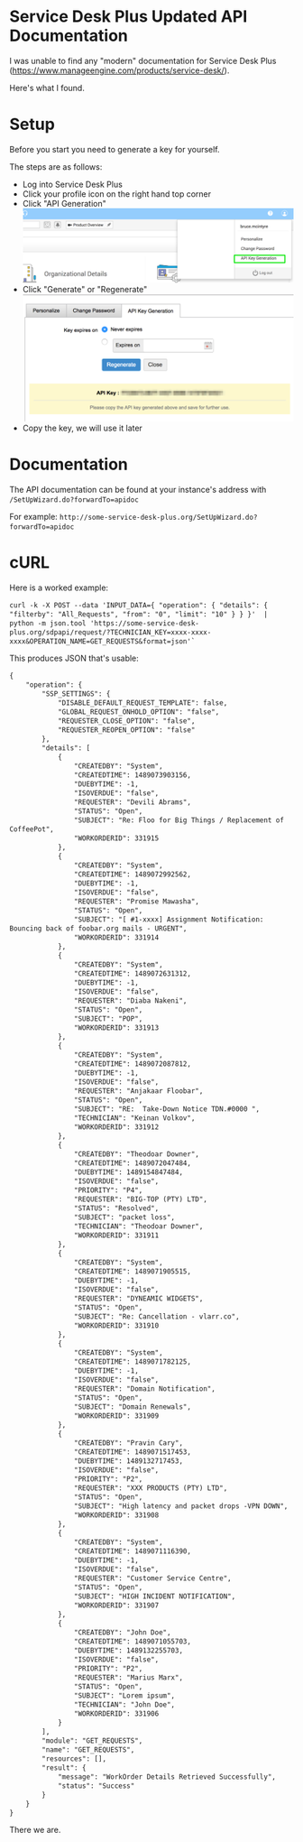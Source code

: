# Service Desk Plus Updated API Documentation

I was unable to find any "modern" documentation for Service Desk Plus (https://www.manageengine.com/products/service-desk/).

Here's what I found.

# Setup

Before you start you need to generate a key for yourself.

The steps are as follows:

* Log into Service Desk Plus
* Click your profile icon on the right hand top corner
* Click "API Generation"
![api generation](images/ManageEngine_ServiceDesk_Plus_Profile.png "API Generation")
* Click "Generate" or "Regenerate"
![key generation](images/ManageEngine_ServiceDesk_Plus_-_Personalize.png "Key Generation")
* Copy the key, we will use it later

# Documentation

The API documentation can be found at your instance's address with `/SetUpWizard.do?forwardTo=apidoc`

For example: `http://some-service-desk-plus.org/SetUpWizard.do?forwardTo=apidoc`

# cURL

Here is a worked example:

```
curl -k -X POST --data 'INPUT_DATA={ "operation": { "details": { "filterby": "All_Requests", "from": "0", "limit": "10" } } }'  | python -m json.tool 'https://some-service-desk-plus.org/sdpapi/request/?TECHNICIAN_KEY=xxxx-xxxx-xxxx&OPERATION_NAME=GET_REQUESTS&format=json'`
```

This produces JSON that's usable:

```
{
    "operation": {
        "SSP_SETTINGS": {
            "DISABLE_DEFAULT_REQUEST_TEMPLATE": false,
            "GLOBAL_REQUEST_ONHOLD_OPTION": "false",
            "REQUESTER_CLOSE_OPTION": "false",
            "REQUESTER_REOPEN_OPTION": "false"
        },
        "details": [
            {
                "CREATEDBY": "System",
                "CREATEDTIME": 1489073903156,
                "DUEBYTIME": -1,
                "ISOVERDUE": "false",
                "REQUESTER": "Devili Abrams",
                "STATUS": "Open",
                "SUBJECT": "Re: Floo for Big Things / Replacement of CoffeePot",
                "WORKORDERID": 331915
            },
            {
                "CREATEDBY": "System",
                "CREATEDTIME": 1489072992562,
                "DUEBYTIME": -1,
                "ISOVERDUE": "false",
                "REQUESTER": "Promise Mawasha",
                "STATUS": "Open",
                "SUBJECT": "[ #1-xxxx] Assignment Notification: Bouncing back of foobar.org mails - URGENT",
                "WORKORDERID": 331914
            },
            {
                "CREATEDBY": "System",
                "CREATEDTIME": 1489072631312,
                "DUEBYTIME": -1,
                "ISOVERDUE": "false",
                "REQUESTER": "Diaba Nakeni",
                "STATUS": "Open",
                "SUBJECT": "POP",
                "WORKORDERID": 331913
            },
            {
                "CREATEDBY": "System",
                "CREATEDTIME": 1489072087812,
                "DUEBYTIME": -1,
                "ISOVERDUE": "false",
                "REQUESTER": "Anjakaar Floobar",
                "STATUS": "Open",
                "SUBJECT": "RE:  Take-Down Notice TDN.#0000 ",
                "TECHNICIAN": "Keinan Volkov",
                "WORKORDERID": 331912
            },
            {
                "CREATEDBY": "Theodoar Downer",
                "CREATEDTIME": 1489072047484,
                "DUEBYTIME": 1489154847484,
                "ISOVERDUE": "false",
                "PRIORITY": "P4",
                "REQUESTER": "BIG-TOP (PTY) LTD",
                "STATUS": "Resolved",
                "SUBJECT": "packet loss",
                "TECHNICIAN": "Theodoar Downer",
                "WORKORDERID": 331911
            },
            {
                "CREATEDBY": "System",
                "CREATEDTIME": 1489071905515,
                "DUEBYTIME": -1,
                "ISOVERDUE": "false",
                "REQUESTER": "DYNEAMIC WIDGETS",
                "STATUS": "Open",
                "SUBJECT": "Re: Cancellation - vlarr.co",
                "WORKORDERID": 331910
            },
            {
                "CREATEDBY": "System",
                "CREATEDTIME": 1489071782125,
                "DUEBYTIME": -1,
                "ISOVERDUE": "false",
                "REQUESTER": "Domain Notification",
                "STATUS": "Open",
                "SUBJECT": "Domain Renewals",
                "WORKORDERID": 331909
            },
            {
                "CREATEDBY": "Pravin Cary",
                "CREATEDTIME": 1489071517453,
                "DUEBYTIME": 1489132717453,
                "ISOVERDUE": "false",
                "PRIORITY": "P2",
                "REQUESTER": "XXX PRODUCTS (PTY) LTD",
                "STATUS": "Open",
                "SUBJECT": "High latency and packet drops -VPN DOWN",
                "WORKORDERID": 331908
            },
            {
                "CREATEDBY": "System",
                "CREATEDTIME": 1489071116390,
                "DUEBYTIME": -1,
                "ISOVERDUE": "false",
                "REQUESTER": "Customer Service Centre",
                "STATUS": "Open",
                "SUBJECT": "HIGH INCIDENT NOTIFICATION",
                "WORKORDERID": 331907
            },
            {
                "CREATEDBY": "John Doe",
                "CREATEDTIME": 1489071055703,
                "DUEBYTIME": 1489132255703,
                "ISOVERDUE": "false",
                "PRIORITY": "P2",
                "REQUESTER": "Marius Marx",
                "STATUS": "Open",
                "SUBJECT": "Lorem ipsum",
                "TECHNICIAN": "John Doe",
                "WORKORDERID": 331906
            }
        ],
        "module": "GET_REQUESTS",
        "name": "GET_REQUESTS",
        "resources": [],
        "result": {
            "message": "WorkOrder Details Retrieved Successfully",
            "status": "Success"
        }
    }
}

```

There we are.
